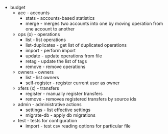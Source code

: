 * budget
    * acc - accounts
        * stats - accounts-based statistics
        * merge - merges two accounts into one by moving operation from one account to another
    * ops (o) - operations
        * list - list operations
        * list-duplicates - get list of duplicated operations
        * import - perform import
        * update - update operations from file
        * retag - update the list of tags
        * remove - remove operations
    * owners - owners
        * list - list owners
        * self-register - register current user as owner
    * xfers (x) - transfers
        * register - manually register transfers
        * remove - removes registered transfers by source ids
    * admin - administrative actions
        * settings - list effective settings
        * migrate-db - apply db migrations
    * test - tests for configuration
        * import - test csv reading options for particular file
